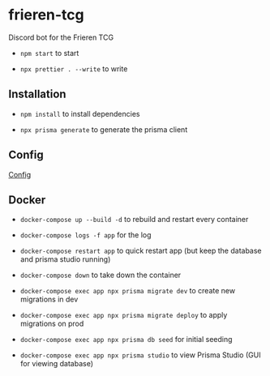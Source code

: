 # frieren-tcg

Discord bot for the Frieren TCG

- `npm start` to start

- `npx prettier . --write` to write

## Installation

- `npm install` to install dependencies

- `npx prisma generate` to generate the prisma client

## Config

[Config](./markdown/configOptions.md)

## Docker

- `docker-compose up --build -d` to rebuild and restart every container

- `docker-compose logs -f app` for the log

- `docker-compose restart app` to quick restart app (but keep the database and prisma studio running)

- `docker-compose down` to take down the container

- `docker-compose exec app npx prisma migrate dev` to create new migrations in dev

- `docker-compose exec app npx prisma migrate deploy` to apply migrations on prod

- `docker-compose exec app npx prisma db seed` for initial seeding

- `docker-compose exec app npx prisma studio` to view Prisma Studio (GUI for viewing database)

